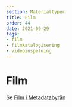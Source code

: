 ```yaml
---
section: Materialtyper
title: Film
order: 44
date: 2021-09-29
tags:
- film
- filmkatalogisering
- videoinspelning
---
```


# Film
Se [Film i Metadatabyrån](https://metadatabyran.kb.se/beskrivning/materialtyper-arbetsfloden/film)

